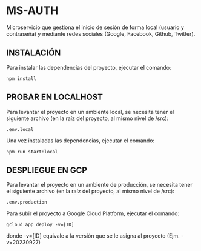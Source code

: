 # MS-AUTH

Microservicio que gestiona el inicio de sesión de forma local (usuario y contraseña) y mediante redes sociales (Google, Facebook, Github, Twitter).

## INSTALACIÓN

Para instalar las dependencias del proyecto, ejecutar el comando:

`npm install`

## PROBAR EN LOCALHOST

Para levantar el proyecto en un ambiente local, se necesita tener el siguiente archivo (en la raíz del proyecto, al mismo nivel de /src):

`.env.local`

Una vez instaladas las dependencias, ejecutar el comando:

`npm run start:local`

## DESPLIEGUE EN GCP

Para levantar el proyecto en un ambiente de producción, se necesita tener el siguiente archivo (en la raíz del proyecto, al mismo nivel de /src):

`.env.production`

Para subir el proyecto a Google Cloud Platform, ejecutar el comando:

`gcloud app deploy -v=[ID]`

donde -v=[ID] equivale a la versión que se le asigna al proyecto (Ejm. -v=20230927)
